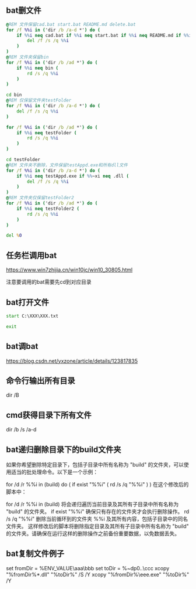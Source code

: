 ## bat删文件
```bat
@REM 文件保留cad.bat start.bat README.md delete.bat
for /f %%i in ('dir /b /a-d *') do (
    if %%i neq cad.bat if %%i neq start.bat if %%i neq README.md if %%i neq delete.bat (
        del /f /s /q %%i
    )
)
@REM 文件夹保留bin
for /f %%i in ('dir /b /ad *') do (
    if %%i neq bin (
        rd /s /q %%i
    )
)

cd bin
@REM 仅保留文件夹testFolder
for /f %%i in ('dir /b /a-d *') do (
    del /f /s /q %%i
)

for /f %%i in ('dir /b /ad *') do (
    if %%i neq testFolder (
        rd /s /q %%i
    )
)

cd testFolder
@REM 文件夹不删除，文件保留testAppd.exe和所有dll文件
for /f %%i in ('dir /b /a-d *') do (
    if %%i neq testAppd.exe if %%~xi neq .dll (
        del /f /s /q %%i
    )
)
@REM 文件夹仅保留testFolder2
for /f %%i in ('dir /b /ad *') do (
    if %%i neq testFolder2 (
        rd /s /q %%i
    )
)

del %0
```

## 任务栏调用bat

https://www.win7zhijia.cn/win10jc/win10_30805.html

注意要调用的bat需要先cd到对应目录

## bat打开文件
```bat
start C:\XXX\XXX.txt

exit
```

## bat调bat

https://blog.csdn.net/yxzone/article/details/123817835

## 命令行输出所有目录

dir /B

## cmd获得目录下所有文件

dir /b /s /a-d

## bat递归删除目录下的build文件夹

如果你希望删除特定目录下，包括子目录中所有名称为 "build" 的文件夹，可以使用适当的批处理命令。以下是一个示例：

for /d /r %%i in (build) do (
    if exist "%%i" (
        rd /s /q "%%i"
    )
)
在这个修改后的脚本中：

for /d /r %%i in (build) 将会递归遍历当前目录及其所有子目录中所有名称为 "build" 的文件夹。
if exist "%%i" 确保只有存在的文件夹才会执行删除操作。
rd /s /q "%%i" 删除当前循环到的文件夹 %%i 及其所有内容，包括子目录中的同名文件夹。
这样修改后的脚本将删除指定目录及其所有子目录中所有名称为 "build" 的文件夹。请确保在运行这样的删除操作之前备份重要数据，以免数据丢失。

## bat复制文件例子

set fromDir = %ENV_VALUE\aaa\bbb
set toDir = %~dp0\..\ccc
xcopy "%fromDir%\*.dll" "%toDir%" /S /Y
xcopy "%fromDir%\eee.exe" "%toDir%" /Y
